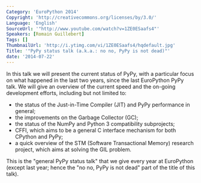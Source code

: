 ```yaml
---
Category: 'EuroPython 2014'
Copyright: 'http://creativecommons.org/licenses/by/3.0/'
Language: 'English'
SourceUrl: '"http://www.youtube.com/watch?v=1ZE0ESaafs4"'
Speakers: [Romain Guillebert]
Tags: []
ThumbnailUrl: 'http://i.ytimg.com/vi/1ZE0ESaafs4/hqdefault.jpg'
Title: '"PyPy status talk (a.k.a.: no no, PyPy is not dead)"'
date: '2014-07-22'
---
```

In this talk we will present the current status of PyPy, with a particular focus on what happened in the last two years, since the last EuroPython PyPy talk.  We will give an overview of the current speed and the on-going development efforts, including but not limited to:

- the status of the Just-in-Time Compiler (JIT) and PyPy performance in general;
- the improvements on the Garbage Collector (GC);
- the status of the NumPy and Python 3 compatibility subprojects;
- CFFI, which aims to be a general C interface mechanism for both CPython and PyPy;
- a quick overview of the STM (Software Transactional Memory) research project, which aims at solving the GIL problem.

This is the "general PyPy status talk" that we give every year at EuroPython (except last year; hence the "no no, PyPy is not dead" part of the title of this talk).